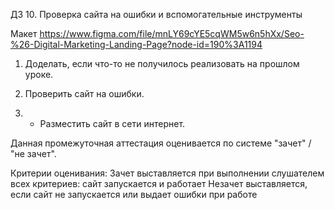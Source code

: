 ДЗ 10. Проверка сайта на ошибки и вспомогательные инструменты

Макет https://www.figma.com/file/mnLY69cYE5cqWM5w6n5hXx/Seo-%26-Digital-Marketing-Landing-Page?node-id=190%3A1194

1. Доделать, если что-то не получилось реализовать на прошлом уроке.

2. Проверить сайт на ошибки.

3. - Разместить сайт в сети интернет.

Данная промежуточная аттестация оценивается по системе "зачет" / "не зачет".

Критерии оценивания:
Зачет выставляется при выполнении слушателем всех критериев: сайт запускается и работает
Незачет выставляется, если сайт не запускается или выдает ошибки при работе
